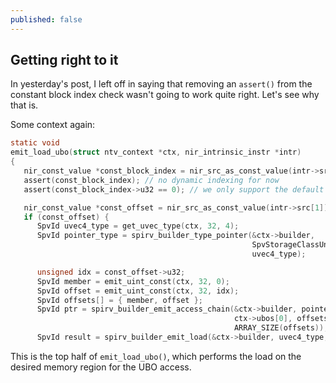 ```yaml
---
published: false
---
```

## Getting right to it

In yesterday's post, I left off in saying that removing an `assert()` from the constant block index check wasn't going to work quite right. Let's see why that is.

Some context again:
```c
static void
emit_load_ubo(struct ntv_context *ctx, nir_intrinsic_instr *intr)
{
   nir_const_value *const_block_index = nir_src_as_const_value(intr->src[0]);
   assert(const_block_index); // no dynamic indexing for now
   assert(const_block_index->u32 == 0); // we only support the default UBO for now

   nir_const_value *const_offset = nir_src_as_const_value(intr->src[1]);
   if (const_offset) {
      SpvId uvec4_type = get_uvec_type(ctx, 32, 4);
      SpvId pointer_type = spirv_builder_type_pointer(&ctx->builder,
                                                      SpvStorageClassUniform,
                                                      uvec4_type);

      unsigned idx = const_offset->u32;
      SpvId member = emit_uint_const(ctx, 32, 0);
      SpvId offset = emit_uint_const(ctx, 32, idx);
      SpvId offsets[] = { member, offset };
      SpvId ptr = spirv_builder_emit_access_chain(&ctx->builder, pointer_type,
                                                  ctx->ubos[0], offsets,
                                                  ARRAY_SIZE(offsets));
      SpvId result = spirv_builder_emit_load(&ctx->builder, uvec4_type, ptr);
```
This is the top half of `emit_load_ubo()`, which performs the load on the desired memory region for the UBO access.